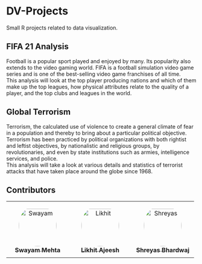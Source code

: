 # DV-Projects
Small R projects related to data visualization.

## FIFA 21 Analysis 
Football is a popular sport played and enjoyed by many. Its popularity also extends to the video gaming world. FIFA is a football simulation video game series and is one of the best-selling video game franchises of all time. 
<br> 
This analysis will look at the top player producing nations and which of them make up the top leagues, how physical attributes relate to the quality of a player, and the top clubs and leagues in the world.

## Global Terrorism
Terrorism, the calculated use of violence to create a general climate of fear in a population and thereby to bring about a particular political objective. Terrorism has been practiced by political organizations with both rightist and leftist objectives, by nationalistic and religious groups, by revolutionaries, and even by state institutions such as armies, intelligence services, and police.
<br>
This analysis will take a look at various details and statistics of terrorist attacks that have taken place around the globe since 1968.

## Contributors
<table>
<tr>
    <td align="center" style="word-wrap: break-word; width: 150.0; height: 150.0;">
        <a href=https://github.com/SwayamMehta10>
            <img src="https://i.imgur.com/CJ5gkIJ.png" width="100;" style="border-radius:50%;align-items:center;justify-content:center;overflow:hidden;padding-top:10px" alt=Swayam Mehta/>
            <br />
            <sub style="font-size:16px"><b>Swayam Mehta</b></sub>
        </a>
    </td>
    <td align="center" style="word-wrap: break-word; width: 150.0; height: 150.0;">
        <a href=https://github.com/Likkiii>
            <img src="https://i.imgur.com/zunZDzy.png" width="100;"  style="border-radius:50%;align-items:center;justify-content:center;overflow:hidden;padding-top:10px" alt=Likhit Ajeesh/>
            <br />
            <sub style="font-size:16px"><b>Likhit Ajeesh</b></sub>
        </a>
    </td>
    <td align="center" style="word-wrap: break-word; width: 150.0; height: 150.0;">
        <a href=https://github.com/shreyas-bhardwaj>
            <img src="https://i.imgur.com/ebR7wGp.png" width="100;"  style="border-radius:50%;align-items:center;justify-content:center;overflow:hidden;padding-top:10px" alt=Shreyas Bhardwaj/>
            <br />
            <sub style="font-size:16px"><b>Shreyas Bhardwaj</b></sub>
        </a>
    </td>
</tr>
</table>
